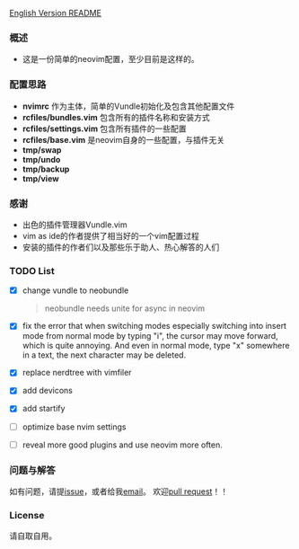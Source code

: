 [English Version README](docs/README.EN.md)

### 概述
+ 这是一份简单的neovim配置，至少目前是这样的。

### 配置思路
+ **nvimrc** 作为主体，简单的Vundle初始化及包含其他配置文件
+ **rcfiles/bundles.vim** 包含所有的插件名称和安装方式
+ **rcfiles/settings.vim** 包含所有插件的一些配置
+ **rcfiles/base.vim** 是neovim自身的一些配置，与插件无关
+ **tmp/swap**
+ **tmp/undo**
+ **tmp/backup**
+ **tmp/view**

### 感谢
+ 出色的插件管理器Vundle.vim
+ vim as ide的作者提供了相当好的一个vim配置过程
+ 安装的插件的作者们以及那些乐于助人、热心解答的人们

### TODO List
* [x] change vundle to neobundle
    > neobundle needs unite for async in neovim

* [x] fix the error that when switching modes especially switching into insert
    mode from normal mode by typing "i", the cursor may move forward, which is
    quite annoying. And even in normal mode, type "x" somewhere in a text, the
    next character may be deleted.

* [x] replace nerdtree with vimfiler

* [x] add devicons

* [x] add startify

* [ ] optimize base nvim settings

* [ ] reveal more good plugins and use neovim more often.

### 问题与解答
如有问题，请提[issue](https://github.com/gisphm/myneovimrc/issues/new)，或者给我[email](mailto:phmfk@hotmail.com)。
欢迎[pull request](https://github.com/gisphm/myneovimrc/compare/)！！

### License
请自取自用。
